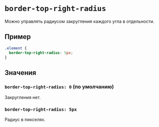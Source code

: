 # `border-top-right-radius`

Можно управлять радиусом закругления каждого угла в отдельности.

## Пример

```css
.element {
  border-top-right-radius: 5px;
}
```

## Значения

### `border-top-right-radius: 0` (по умолчанию)

Закругления нет.

### `border-top-right-radius: 5px`

Радиус в пикселях.

